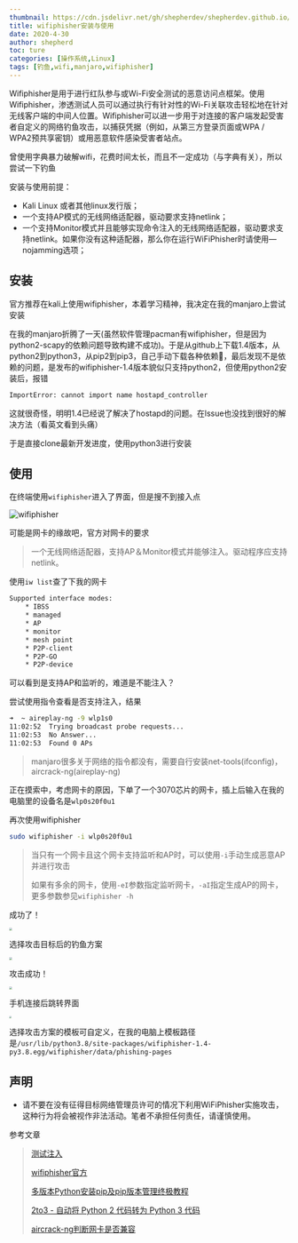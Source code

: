 ```yaml
---
thumbnail: https://cdn.jsdelivr.net/gh/shepherdev/shepherdev.github.io/static/article/thumbnail/network.jpg
title: wifiphisher安装与使用
date: 2020-4-30
author: shepherd
toc: ture
categories: [操作系统,Linux]
tags: [钓鱼,wifi,manjaro,wifiphisher]
---
```


Wifiphisher是用于进行红队参与或Wi-Fi安全测试的恶意访问点框架。使用Wifiphisher，渗透测试人员可以通过执行有针对性的Wi-Fi关联攻击轻松地在针对无线客户端的中间人位置。Wifiphisher可以进一步用于对连接的客户端发起受害者自定义的网络钓鱼攻击，以捕获凭据（例如，从第三方登录页面或WPA / WPA2预共享密钥）或用恶意软件感染受害者站点。

<!-- more -->

曾使用字典暴力破解wifi，花费时间太长，而且不一定成功（与字典有关），所以尝试一下钓鱼

安装与使用前提：

- Kali Linux 或者其他linux发行版；
- 一个支持AP模式的无线网络适配器，驱动要求支持netlink；
- 一个支持Monitor模式并且能够实现命令注入的无线网络适配器，驱动要求支持netlink。如果你没有这种适配器，那么你在运行WiFiPhisher时请使用—nojamming选项；

## 安装

官方推荐在kali上使用wifiphisher，本着学习精神，我决定在我的manjaro上尝试安装

在我的manjaro折腾了一天(虽然软件管理pacman有wifiphisher，但是因为python2-scapy的依赖问题导致构建不成功)。于是从github上下载1.4版本，从python2到python3，从pip2到pip3，自己手动下载各种依赖:angel:，最后发现不是依赖的问题，是发布的wifiphisher-1.4版本貌似只支持python2，但使用python2安装后，报错

```bash
ImportError: cannot import name hostapd_controller
```

这就很奇怪，明明1.4已经说了解决了hostapd的问题。在lssue也没找到很好的解决方法（看英文看到头痛）

于是直接clone最新开发进度，使用python3进行安装

## 使用

在终端使用`wifiphisher`进入了界面，但是搜不到接入点

![wifiphisher](https://cdn.jsdelivr.net/gh/shepherdev/shepherdev.github.io/static/article/2020/wifiphisher.png)

可能是网卡的缘故吧，官方对网卡的要求

> 一个无线网络适配器，支持AP＆Monitor模式并能够注入。驱动程序应支持netlink。

使用`iw list`查了下我的网卡

```bash
Supported interface modes:
    * IBSS
    * managed
    * AP
    * monitor
    * mesh point
    * P2P-client
    * P2P-GO
    * P2P-device
```

可以看到是支持AP和监听的，难道是不能注入？

尝试使用指令查看是否支持注入，结果

```bash
➜  ~ aireplay-ng -9 wlp1s0      
11:02:52  Trying broadcast probe requests...
11:02:53  No Answer...
11:02:53  Found 0 APs
```

> manjaro很多关于网络的指令都没有，需要自行安装net-tools(ifconfig)，aircrack-ng(aireplay-ng)

正在摸索中，考虑网卡的原因，下单了一个3070芯片的网卡，插上后输入在我的电脑里的设备名是`wlp0s20f0u1`

再次使用wifiphisher

```bash
sudo wifiphisher -i wlp0s20f0u1
```

> 当只有一个网卡且这个网卡支持监听和AP时，可以使用`-i`手动生成恶意AP并进行攻击
>
> 如果有多余的网卡，使用`-eI`参数指定监听网卡，`-aI`指定生成AP的网卡，更多参数参见`wifiphisher -h`

成功了！

<img src="https://cdn.jsdelivr.net/gh/shepherdev/shepherdev.github.io/static/article/2020/wifiphisher-ap.png" style="zoom:33%;" />

选择攻击目标后的钓鱼方案

<img src="https://cdn.jsdelivr.net/gh/shepherdev/shepherdev.github.io/static/article/2020/wifiphisher-phis.png" style="zoom:33%;" />

攻击成功！

<img src="https://cdn.jsdelivr.net/gh/shepherdev/shepherdev.github.io/static/article/2020/wifiphisher-phis2.png" style="zoom: 33%;" />

手机连接后跳转界面

<img src="https://cdn.jsdelivr.net/gh/shepherdev/shepherdev.github.io/static/article/2020/wifiphisher-moban.png" style="zoom: 25%;" />

选择攻击方案的模板可自定义，在我的电脑上模板路径是`/usr/lib/python3.8/site-packages/wifiphisher-1.4-py3.8.egg/wifiphisher/data/phishing-pages`

## 声明

- 请不要在没有征得目标网络管理员许可的情况下利用WiFiPhisher实施攻击，这种行为将会被视作非法活动。笔者不承担任何责任，请谨慎使用。

参考文章

> [测试注入](https://blog.csdn.net/qq_28208251/article/details/48086249)
>
> [wifiphisher官方](https://wifiphisher.readthedocs.io/en/latest/?badge=latest)
>
> [多版本Python安装pip及pip版本管理终极教程](https://zhuanlan.zhihu.com/p/37473690)
>
> [2to3 - 自动将 Python 2 代码转为 Python 3 代码](https://docs.python.org/zh-cn/3/library/2to3.html)
>
> [aircrack-ng判断网卡是否兼容](https://www.aircrack-ng.org/doku.php?id=compatible_cards)

